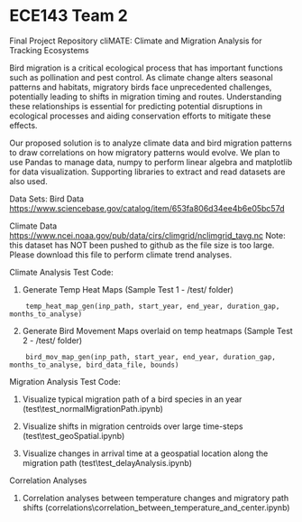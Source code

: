 # ECE143 Team 2
Final Project Repository
cliMATE: Climate and Migration Analysis for Tracking Ecosystems

Bird migration is a critical ecological process that has important functions such as pollination and pest control. As climate change alters seasonal patterns and habitats, migratory birds face unprecedented challenges, potentially leading to shifts in migration timing and routes. Understanding these relationships is essential for predicting potential disruptions in ecological processes and aiding conservation efforts to mitigate these effects.

Our proposed solution is to analyze climate data and bird migration patterns to draw correlations on how migratory patterns would evolve. We plan to use Pandas to manage data, numpy to perform linear algebra and matplotlib for data visualization. Supporting libraries to extract and read datasets are also used.

Data Sets:
Bird Data
https://www.sciencebase.gov/catalog/item/653fa806d34ee4b6e05bc57d

Climate Data
https://www.ncei.noaa.gov/pub/data/cirs/climgrid/nclimgrid_tavg.nc
Note: this dataset has NOT been pushed to github as the file size is too large. Please download this file to perform climate trend analyses.

Climate Analysis Test Code:
1. Generate Temp Heat Maps (Sample Test 1 - /test/ folder)
```
    temp_heat_map_gen(inp_path, start_year, end_year, duration_gap, months_to_analyse)
```



2. Generate Bird Movement Maps overlaid on temp heatmaps (Sample Test 2 - /test/ folder)
```
    bird_mov_map_gen(inp_path, start_year, end_year, duration_gap, months_to_analyse, bird_data_file, bounds)
```

Migration Analysis Test Code:
1. Visualize typical migration path of a bird species in an year (test\test_normalMigrationPath.ipynb)

2. Visualize shifts in migration centroids over large time-steps (test\test_geoSpatial.ipynb)

3. Visualize changes in arrival time at a geospatial location along the migration path (test\test_delayAnalysis.ipynb)

Correlation Analyses
1. Correlation analyses between temperature changes and migratory path shifts (correlations\correlation_between_temperature_and_center.ipynb)
